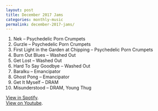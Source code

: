 ```yaml
---
layout: post
title: December 2017 Jams
categories: monthly-music
permalink: december-2017-jams/
---
```


1. Nek – Psychedelic Porn Crumpets
2. Gurzle – Psychedelic Porn Crumpets
3. First Light in the Garden at Chipping – Psychedelic Porn Crumpets
4. Burn Out Blues – Washed Out
5. Get Lost – Washed Out
6. Hard To Say Goodbye – Washed Out
7. Baralku – Emancipator
8. Ghost Pong – Emancipator
9. Get It Myself – DRAM
10. Misunderstood – DRAM, Young Thug

[View in Spotify][spotify].  
[View on Youtube][youtube].

[spotify]: https://open.spotify.com/user/fred.hohman/playlist/3nUG31q2ESsmPfP21W9ghu "View in Spotify."
[youtube]: https://www.youtube.com/playlist?list=PL7t4sFPlrvYVK9QZrIAYPeTYi-F7Qlohh "View on Youtube."